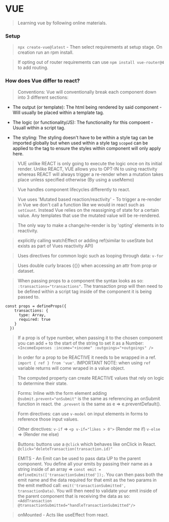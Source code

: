 # VUE

> Learning vue by following online materials.

### Setup

> ```npx create-vue@latest``` - Then select requirements at setup stage. On creation run an rpm install. 

> If opting out of router requirements can use ```npm install vue-router@4``` to add routing. 

### How does Vue differ to react? 

> Conventions: Vue will conventionally break each component down into 3 different sections: 

* The output (or template): The html being rendered by said component - Will usually be placed within a template tag.

* The logic (or functionality/JS): The functionality for this compoent - Usuall within a script tag.

* The styling: The styling doesn't have to be within a style tag can be imported globally but when used within a style tag ```scoped``` can be applied to the tag to ensure the styles within component will only apply here.

> VUE unlike REACT is only going to execute the logic once on its initial render. Unlike REACT, VUE allows you to OPT-IN to using reactivity whereas REACT will always trigger a re-render when a mutation takes place unless specified otherwise (By using a useMemo)

> Vue handles component lifecycles differently to react.

> Vue uses 'Mutated based reaction/reactivity' - To trigger a re-render in Vue we don't call a function like we would in react such as ```setCount```. Instead Vue relies on the reassigning of state for a certain value. Any templates that use the mutated value will be re-rendered. 

> The only way to make a change/re-render is by 'opting' elements in to reactivity. 

> explicitly calling watchEffect or adding ref(similar to useState but exists as part of Vues reactivity API)

> Uses directives for common logic such as looping through data: ```v-for```

> Uses double curly braces {{}} when accessing an attr from prop or dataset.

> When passing props to a component the syntax looks as so: ```:transactions="transactions"```. The transaction prop will then need to be defined within a script tag inside of the component it is being passed to. 
```
const props = defineProps({
    transactions: {
      type: Array,
      required: true
    }
  })
```

> If a prop is of type number, when passing it to the chosen component you can add + to the start of the string to set it as a Number: ```<IncomeExpenses :income="+income" :outgoings="+outgoings" />```

> In order for a prop to be REACTIVE it needs to be wrapped in a ref. ```import { ref } from 'vue'```.
IMPORTANT NOTE: when using ```ref``` variable returns will come wraped in a value object.

> The computed property can create REACTIVE values that rely on logic to determine their state.

> Forms: Inline with the form element adding ```@submit.prevent="onSubmit"``` is the same as referencing an onSubmit function in react. the ```.prevent``` is the same as e => e.preventDefault(). 

> Form directives: can use ```v-model``` on input elements in forms to reference those input values.

> Other directives: ```v-if``` => ```<p v-if="likes > 0">``` (Render me if) ```v-else``` => (Render me else)

> Buttons: buttons use a ```@click``` which behaves like onClick in React. ```@click="deleteTransaction(transaction.id)"```

> EMITS - An Emit can be used to pass data UP to the parent component. You define all your emits by passing their name as a string inside of an array => ```const emit = defineEmits(['transactionSubmitted']);```.  You can then pass both the emit name and the data required for that emit as the two params in the emit method call: ```emit('transactionSubmitted', transactionData)```. You will then need to validate your emit inside of the parent component that is receiving the data as so: ```<AddTransaction @transactionSubmitted="handleTransactionSubmitted"/>```

> onMounted - Acts like useEffect from react. 